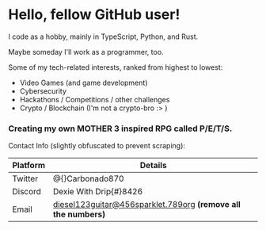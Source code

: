 # Hello, fellow GitHub user!

I code as a hobby, mainly in TypeScript, Python, and Rust.

Maybe someday I'll work as a programmer, too.

Some of my tech-related interests, ranked from highest to lowest:
- Video Games (and game development)
- Cybersecurity
- Hackathons / Competitions / other challenges
- Crypto / Blockchain (I'm not a crypto-bro :> )

### Creating my own MOTHER 3 inspired RPG called P/E/T/S.

Contact Info (slightly obfuscated to prevent scraping):

| Platform | Details
|----------|--------------------------
| Twitter  | @{}Carbonado870
| Discord  | Dexie With Drip{#}8426
| Email    | diesel123guitar@456sparklet.789org **(remove all the numbers)**

<!--
- 🔭 I’m currently working on ...
- 🌱 I’m currently learning ...
- 👯 I’m looking to collaborate on ...
- 🤔 I’m looking for help with ...
- 💬 Ask me about ...
- 📫 How to reach me: ...
- 😄 Pronouns: ...
- ⚡ Fun fact: ...
-->

